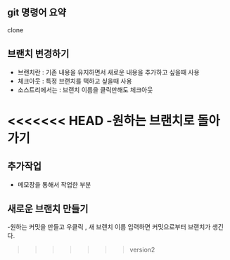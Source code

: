## git 명령어 요약
 clone

 ## 브랜치 변경하기

  - 브랜치란 : 기존 내용을 유지하면서 새로운 내용을 추가하고 싶을때 사용
  - 체크아웃 : 특정 브랜치를 택하고 싶을때 사용
  - 소스트리에서는 : 브랜치 이름을 클릭만해도 체크아웃

<<<<<<< HEAD
  -원하는 브랜치로 돌아가기
=======
  ## 추가작업
  - 메모장을 통해서 작업한 부분


## 새로운 브랜치 만들기
-원하는 커밋을 만들고 우클릭 , 새 브랜치 이름 입력하면 커밋으로부터 브랜치가 생긴다.
>>>>>>> version2
